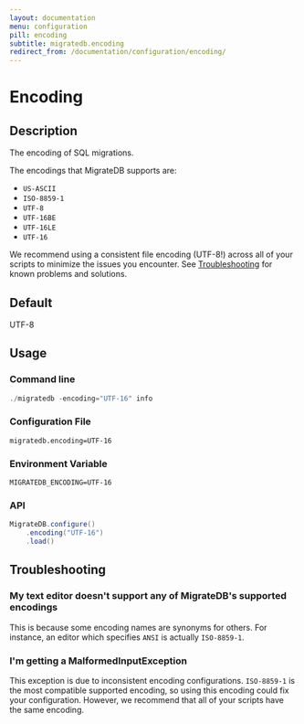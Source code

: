 ```yaml
---
layout: documentation
menu: configuration
pill: encoding
subtitle: migratedb.encoding
redirect_from: /documentation/configuration/encoding/
---
```


# Encoding

## Description

The encoding of SQL migrations.

The encodings that MigrateDB supports are:

- `US-ASCII`
- `ISO-8859-1`
- `UTF-8`
- `UTF-16BE`
- `UTF-16LE`
- `UTF-16`

We recommend using a consistent file encoding (UTF-8!) across all of your scripts to minimize the issues you encounter.
See [Troubleshooting](/documentation/configuration/parameters/encoding#troubleshooting) for known problems and
solutions.

## Default

UTF-8

## Usage

### Command line

```powershell
./migratedb -encoding="UTF-16" info
```

### Configuration File

```properties
migratedb.encoding=UTF-16
```

### Environment Variable

```properties
MIGRATEDB_ENCODING=UTF-16
```

### API

```java
MigrateDB.configure()
    .encoding("UTF-16")
    .load()
```


## Troubleshooting

### My text editor doesn't support any of MigrateDB's supported encodings

This is because some encoding names are synonyms for others. For instance, an editor which specifies `ANSI` is
actually `ISO-8859-1`.

### I'm getting a MalformedInputException

This exception is due to inconsistent encoding configurations. `ISO-8859-1` is the most compatible supported encoding,
so using this encoding could fix your configuration. However, we recommend that all of your scripts have the same
encoding.
